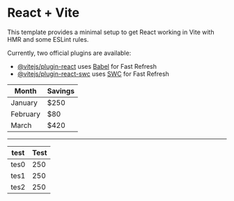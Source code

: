 # React + Vite

This template provides a minimal setup to get React working in Vite with HMR and some ESLint rules.

Currently, two official plugins are available:

- [@vitejs/plugin-react](https://github.com/vitejs/vite-plugin-react/blob/main/packages/plugin-react/README.md) uses [Babel](https://babeljs.io/) for Fast Refresh
- [@vitejs/plugin-react-swc](https://github.com/vitejs/vite-plugin-react-swc) uses [SWC](https://swc.rs/) for Fast Refresh

| Month    | Savings |
| -------- | ------- |
| January  | $250    |
| February | $80     |
| March    | $420    |

---

| test | Test |
| ---- | ---- |
| tes0 | 250  |
| tes1 | 250  |
| tes2 | 250  |
